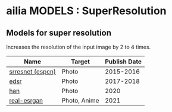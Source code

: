 # ailia MODELS : SuperResolution

## Models for super resolution

Increases the resolution of the input image by 2 to 4 times.

|Name|Target|Publish Date|
|-----|-----|-----|
|[srresnet (espcn)](./srresnet/)|Photo|2015-2016|
|[edsr](./edsr/)|Photo|2017-2018|
|[han](./han/)|Photo|2020|
|[real-esrgan](./real-esrgan/)|Photo, Anime|2021|
